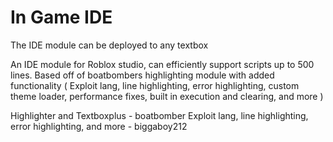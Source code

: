 # In Game IDE
The IDE module can be deployed to any textbox

An IDE module for Roblox studio, can efficiently support scripts up to 500 lines. 
Based off of boatbombers highlighting module with added functionality ( Exploit lang, line highlighting, error highlighting, custom theme loader, performance fixes, built in execution and clearing, and more )

Highlighter and Textboxplus - boatbomber
Exploit lang, line highlighting, error highlighting, and more - biggaboy212

